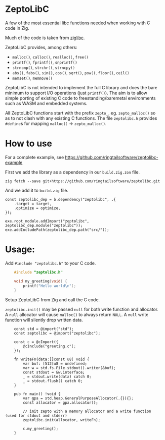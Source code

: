 # ZeptoLibC

A few of the most essential libc functions needed when working with C code in Zig.

Much of the code is taken from [ziglibc](https://github.com/marler8997/ziglibc).

ZeptoLibC provides, among others:

 - `malloc()`, `calloc()`, `realloc()`, `free()`
 - `printf()`, `fprintf()`, `snprintf()`
 - `strncmp()`, `strchr()`, `strncpy()`
 - `abs()`, `fabs()`, `sin()`, `cos()`, `sqrt()`, `pow()`, `floor()`, `ceil()`
 - `memset()`, `memmove()`

ZeptoLibC is not intended to implement the full C library and does the bare minimum to support I/O operations (just `printf()`). The aim is to allow simple porting of existing C code to freestanding/baremetal environments such as WASM and embedded systems.

All ZeptoLibC functions start with the prefix `zepto_`, eg. `zepto_malloc()` so as to not clash with any existing C functions. The file `zeptolibc.h` provides `#define`s for mapping `malloc()` -> `zepto_malloc()`.

# How to use

For a complete example, see https://github.com/ringtailsoftware/zeptolibc-example

First we add the library as a dependency in our `build.zig.zon` file.

`zig fetch --save git+https://github.com/ringtailsoftware/zeptolibc.git`

And we add it to `build.zig` file.
```zig
const zeptolibc_dep = b.dependency("zeptolibc", .{
    .target = target,
    .optimize = optimize,
});

exe.root_module.addImport("zeptolibc", zeptolibc_dep.module("zeptolibc"));
exe.addIncludePath(zeptolibc_dep.path("src/"));
```

# Usage:

Add `#include "zeptolibc.h"` to your C code.

```c
    #include "zeptolibc.h"

    void my_greeting(void) {
        printf("Hello world\n");
    }
```

Setup ZeptoLibC from Zig and call the C code.

`zeptolibc.init()` may be passed `null` for both write function and allocator. A `null` allocator will cause `malloc()` to always return `NULL`. A `null` write function will silently drop written data.

```zig
    const std = @import("std");
    const zeptolibc = @import("zeptolibc");

    const c = @cImport({
        @cInclude("greeting.c");
    });

    fn writeFn(data:[]const u8) void {
        var buf: [512]u8 = undefined;
        var w = std.fs.File.stdout().writer(&buf);
        const stdout = &w.interface;
        _ = stdout.write(data) catch 0;
        _ = stdout.flush() catch 0;
    }

    pub fn main() !void {
        var gpa = std.heap.GeneralPurposeAllocator(.{}){};
        const allocator = gpa.allocator();

        // init zepto with a memory allocator and a write function (used for stdout and stderr)
        zeptolibc.init(allocator, writeFn);

        c.my_greeting();
    }
```

